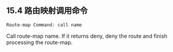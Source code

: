 

## 15.4 路由映射调用命令

```shell
Route-map Command: call name
```

Call route-map name. If it returns deny, deny the route and finish processing the route-map.